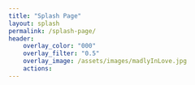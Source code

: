 ```yaml
---
title: "Splash Page"
layout: splash
permalink: /splash-page/
header:
	overlay_color: "000"
	overlay_filter: "0.5"
	overlay_image: /assets/images/madlyInLove.jpg
	actions:
---
```

